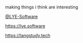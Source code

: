 making things i think are interesting


[@LYE-Software](https://github.com/LYE-Software)

https://lye.software

https://langstudy.tech
